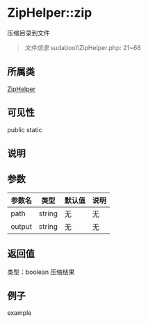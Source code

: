 # ZipHelper::zip
压缩目录到文件
> *文件信息* suda\tool\ZipHelper.php: 21~68
## 所属类 

[ZipHelper](../ZipHelper.md)

## 可见性

  public  static
## 说明



## 参数

 
| 参数名 | 类型 | 默认值 | 说明 |
|--------|-----|-------|-------|
 | path |  string | 无 | 无 |
 | output |  string | 无 | 无 |
## 返回值
 
类型：boolean
 压缩结果
## 例子

example